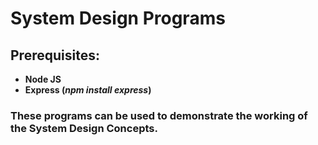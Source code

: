 # System Design Programs

## Prerequisites:

- **Node JS**
- **Express (*npm install express*)**

### These programs can be used to demonstrate the working of the System Design Concepts.
